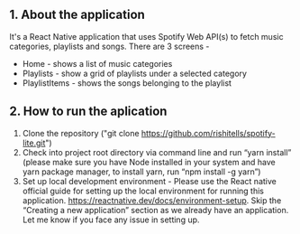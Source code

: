 ## 1. About the application
It's a React Native application that uses Spotify Web API(s) to fetch music categories, playlists and songs. There are 3 screens -
- Home - shows a list of music categories
- Playlists - show a grid of playlists under a selected category
- PlaylistItems - shows the songs belonging to the playlist

## 2. How to run the aplication
1. Clone the repository ("git clone https://github.com/rishitells/spotify-lite.git")
2. Check into project root directory via command line and run “yarn install” (please make sure you have Node installed in your system and have yarn package manager, to install yarn, run “npm install -g yarn”)
3. Set up local development environment - Please use the React native official guide for setting up the local environment for running this application. https://reactnative.dev/docs/environment-setup. Skip the “Creating a new application” section as we already have an application. Let me know if you face any issue in setting up.
